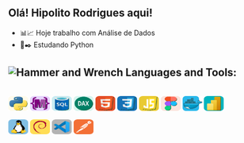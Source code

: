 ## Olá! **Hipolito Rodrigues** aqui!

- 📊📈 Hoje trabalho com Análise de Dados
- 📜✒️ Estudando Python

## <img src="https://raw.githubusercontent.com/Tarikul-Islam-Anik/Animated-Fluent-Emojis/master/Emojis/Objects/Hammer%20and%20Wrench.png" alt="Hammer and Wrench" width="30" height="30" /> **Languages and Tools:** 

<div style="display: inline_block"><br>
  <img align="center" alt="hr-Python" height="30" width="40" src="https://github.com/hipolitorodrigues/hipolitorodrigues/blob/114143df68ba7fa915fd688222147da430c23f8c/images/img-python.svg">
  <img align="center" alt="hr-M" height="30" width="40" src="https://github.com/hipolitorodrigues/hipolitorodrigues/blob/114143df68ba7fa915fd688222147da430c23f8c/images/img-m.svg">
  <img align="center" alt="hr-SQL" height="30" width="40" src="https://github.com/hipolitorodrigues/hipolitorodrigues/blob/114143df68ba7fa915fd688222147da430c23f8c/images/img-sql.svg">
  <img align="center" alt="hr-DAX" height="30" width="40" src="https://github.com/hipolitorodrigues/hipolitorodrigues/blob/114143df68ba7fa915fd688222147da430c23f8c/images/img-dax.svg">
  <img align="center" alt="hr-HTML" height="30" width="40" src="https://github.com/hipolitorodrigues/hipolitorodrigues/blob/114143df68ba7fa915fd688222147da430c23f8c/images/img-html5.svg">
  <img align="center" alt="hr-CSS" height="30" width="40" src="https://github.com/hipolitorodrigues/hipolitorodrigues/blob/114143df68ba7fa915fd688222147da430c23f8c/images/img-css3.svg">
  <img align="center" alt="hr-JS" height="30" width="40" src="https://github.com/hipolitorodrigues/hipolitorodrigues/blob/bbd53020cc1f577735124e3d46af1c9f0226bfcd/images/img-js.svg">
  <img align="center" alt="hr-Figma" height="30" width="40" src="https://github.com/hipolitorodrigues/hipolitorodrigues/blob/114143df68ba7fa915fd688222147da430c23f8c/images/img-figma.svg">
  <img align="center" alt="hr-Docker" height="30" width="40" src="https://github.com/hipolitorodrigues/hipolitorodrigues/blob/114143df68ba7fa915fd688222147da430c23f8c/images/img-docker.svg">
  <img align="center" alt="hr-bi" height="30" width="40" src="https://github.com/hipolitorodrigues/hipolitorodrigues/blob/2e55fca965f8cfd03ee40b456086c20c223e1ae1/images/img-bi.svg">
  <br><br>
  <img align="center" alt="hr-bi" height="30" width="40" src="https://github.com/hipolitorodrigues/hipolitorodrigues/blob/77e8c6b7b3ea5bbd5fb1a5c6943e2335fe193e00/images/img-linux.svg">
  <img align="center" alt="hr-bi" height="30" width="40" src="https://github.com/hipolitorodrigues/hipolitorodrigues/blob/77e8c6b7b3ea5bbd5fb1a5c6943e2335fe193e00/images/img-debian.svg">
  <img align="center" alt="hr-bi" height="30" width="40" src="https://github.com/hipolitorodrigues/hipolitorodrigues/blob/77e8c6b7b3ea5bbd5fb1a5c6943e2335fe193e00/images/img-vscode.svg">
  <img align="center" alt="hr-bi" height="30" width="40" src="https://github.com/hipolitorodrigues/hipolitorodrigues/blob/77e8c6b7b3ea5bbd5fb1a5c6943e2335fe193e00/images/img-postman.svg">
</div>
